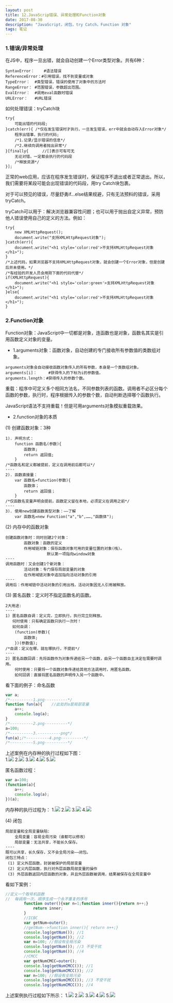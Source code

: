 ```yaml
---
layout: post
title: 12.JavaScrip错误、异常处理和Function对象
date: 2017-08-30
description: "JavaScript，闭包，try Catch，Function 对象"
tags: 笔记   
---
```


### 1.错误/异常处理
在JS中，程序一旦出错，就会自动创建一个Error类型对象。共有6种：
```
SyntaxError：	#语法错误
ReferenceError：#引用错误，找不到变量或对象
TypeError：	#类型错误，错误的使用了对象中的方法时
RangeError：	#范围错误，参数超出范围。
EvalError：	#调用eval函数时错误
URLError：	#URL错误
```
如何处理错误：tryCatch块
```
try{
	可能出错的代码段;
}catch(err){ /*仅在发生错误时才执行，一旦发生错误，err中就会自动存入Error对象*/
	程序出错事，执行的代码;
	/*1.记录/显示错误的信息*/
	/*2.继续向调用者抛出异常*/
}[finally{		//[]表示可有可无
	无论对错，一定都会执行的代码段
	/*释放资源*/
}];
```

正常的web应用，应该在程序发生错误时，保证程序不退出或者正常退出。所以，我们需要将某段可能会出现错误的代码段，用try Catch块包裹。

对于可以预见的错误，尽量舒勇if...else结果规避，只有无法预料的错误，采用tryCatch。

tryCatch可以用于：解决浏览器兼容性问题；也可以用于抛出自定义异常，预防他人错误使用自己的定义的方法。例如：
```
try{
    new XMLHttpRequest();
    document.write("支持XMLHttpRequest对象");
}catch(err){
    document.write("<h1 style='color:red'>不支持XMLHttpRequest对象</h1>");
}
/*上述代码，如果浏览器不支持XMLHttpRequest对象，就会创建一个Error对象，但是创建后并未使用。*/
/*有经验的开发人员会用刚下面的代码代替*/
if(XMLHttpRequest){
    document.write("<h1 style='color:green'>支持XMLHttpRequest对象</h1>");
}else{
    document.write("<h1 style='color:red'>不支持XMLHttpRequest对象</h1>");
}
```

### 2.Function对象
Function对象：JavaScript中一切都是对象，连函数也是对象，函数名其实是引用函数定义对象的变量。

- 1.arguments对象：函数对象，自动创建的专门接收所有参数值的类数组对象。
```
arguments对象会自动接收函数对象传入的所有参数，本身是一个类数组对象。
arguments[i]：	  #获得传入的下标为i的参数值，
arguments.length：#获得传入的参数个数。
```

重载：程序中可定义多个相同方法名，不同参数列表的函数。调用者不必区分每个函数的参数，执行时，程序根据传入的参数个数，自动判断选择哪个函数执行。

JavaScript语法不支持重载！但是可用arguments对象模拟重载效果。

- 2.function对象的本质

(1) 创建函数对象：3种
```
1). 声明方式： 	
    function 函数名(参数){
        函数体;
        return 返回值;
    }
/*函数名和定义都被提前，定义在调用前后都可以*/
----
2). 函数直接量：	
    var 函数名=function(参数){
        函数体；
        return 返回值；
    }
/*仅函数名变量声明会提前，函数定义留在本地，必须定义在调用之前*/
----
3). 使用new创建函数类型对象：——了解
    var 函数名=new Function("a","b",……,"函数体");
```
(2) 内存中的函数对象
```
创建函数对象时：同时创建2个对象：
		函数对象：函数的定义
		作用域链对象：保存函数对象可用的变量位置的对象(栈)。
			      默认第一项指向window对象
----
调用函数时：又会创建1个新对象：
		活动对象：专门保存局部变量的对象
		在作用域链对象中追加指向活动对象的引用
----
调用后：作用域链中活动对象的引用出栈，活动对象因无人引用被释放。
```
(3) 匿名函数：定义时不指定函数名的函数。

```
2大用途:
----
1) 匿名函数自调：定义完，立即执行，执行完立刻释放。
   何时使用：只有确定函数只执行一次时！
   如何自调：	
    (function(参数){
        函数体;
    })(参数值);
/*自调：定义在哪，就在哪执行，不提前*/
----
2) 匿名函数回调：先将函数作为对象传递给另一个函数，由另一个函数自主决定在需要时调用。
    何时使用：只要将一个函数对象传递给其他方法调用时，用匿名函数。
    如何回调：直接将匿名函数的声明传入另一个函数中。
```
看下面的例子：命名函数
```javascript
var a;
/*----------1.png----------*/
function fun(a){	//此处的a是局部变量
    a++;
    console.log(a);
}
/*----------2.png----------*/
a=100;
/*----------3.----------png*/
fun(a);/*----------4.png----------*/
/*----------5.png----------*/
```
上述案例在内存种的执行过程如下图：<br>
1.![](/images/posts/JavaScript/namedFun/1.png)
2.![](/images/posts/JavaScript/namedFun/2.png)
3.![](/images/posts/JavaScript/namedFun/3.png)
4.![](/images/posts/JavaScript/namedFun/4.png)
5.![](/images/posts/JavaScript/namedFun/5.png)

匿名函数过程：
```javascript
var a=100;
(function(a){
    a++;
    console.log(a);
})(a);
```
内存种的执行过程为：
1.![](/images/posts/JavaScript/anonyFun/1.png)
2.![](/images/posts/JavaScript/anonyFun/2.png)
3.![](/images/posts/JavaScript/anonyFun/3.png)
4.![](/images/posts/JavaScript/anonyFun/4.png)

(4) 闭包
```
局部变量和全局变量缺陷:
    全局变量：容易全局污染（谁都可以修改）
    局部变量：无法共享，不能长久保存。
----
既可以共享，长久保存，又不会全局污染——闭包。
闭包三特点：
 (1) 定义外层函数，封装被保护的局部变量
 (2) 定义内层函数，执行对外层函数局部变量的操作
 (3) 外层函数返回内层函数的对象，并且外层函数被调用，结果被保存在全局变量中

```
看如下案例：
```javascript
//定义一个取号机函数
//  每调用一次，顺序生成一个永不重复的序号
        function outer(){var n=1;function inner(){return n++;}
            return inner;
        }
        //ICBC
        var getNum=outer();
        //getNum-->function inner(){ return n++;}
        console.log(getNum()); //1
        console.log(getNum()); //2
        var n=100; //假设有全局污染
        console.log(getNum()); //3 不受干扰
        console.log(getNum()); //4
        //CMCC
        var getNumCMCC=outer();
        console.log(getNumCMCC()); //1
        console.log(getNumCMCC()); //2
        var n=100; //假设有全局污染
        console.log(getNumCMCC()); //3 不受干扰
        console.log(getNumCMCC()); //4
```
上述案例执行过程如下所示：
1.![](/images/posts/JavaScript/closure/1.png)
2.![](/images/posts/JavaScript/closure/2.png)
3.![](/images/posts/JavaScript/closure/3.png)
4.![](/images/posts/JavaScript/closure/4.png)
5.![](/images/posts/JavaScript/closure/5.png)

